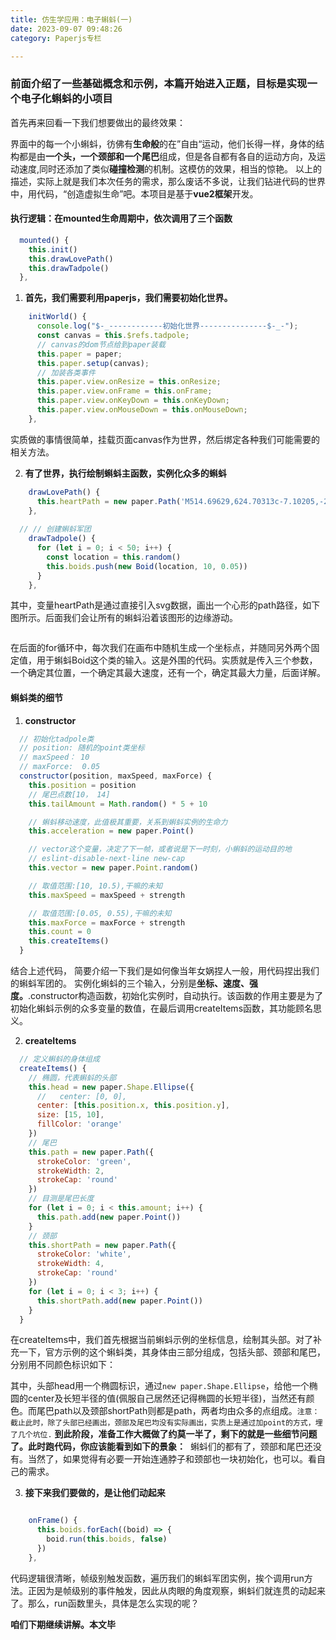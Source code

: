 ```yaml
---
title: 仿生学应用：电子蝌蚪(一)
date: 2023-09-07 09:48:26
category: Paperjs专栏

---
```


### 前面介绍了一些基础概念和示例，本篇开始进入正题，目标是实现一个电子化蝌蚪的小项目

首先再来回看一下我们想要做出的最终效果：
<img src="/img/电子蝌蚪1_1.webp" alt="">

界面中的每一个小蝌蚪，彷佛有**生命般**的在”自由“运动，他们长得一样，身体的结构都是由**一个头，一个颈部和一个尾巴**组成，但是各自都有各自的运动方向，及运动速度,同时还添加了类似**碰撞检测**的机制。这模仿的效果，相当的惊艳。
以上的描述，实际上就是我们本次任务的需求，那么废话不多说，让我们钻进代码的世界中，用代码，“创造虚拟生命”吧。本项目是基于**vue2框架**开发。


#### 执行逻辑：在mounted生命周期中，依次调用了三个函数
```javascript
  mounted() {
    this.init()
    this.drawLovePath()
    this.drawTadpole()
  },
```

1. **首先，我们需要利用paperjs，我们需要初始化世界。**
```javascript
    initWorld() {
      console.log("$-_------------初始化世界---------------$-_-");
      const canvas = this.$refs.tadpole;
      // canvas的dom节点给到paper装载
      this.paper = paper;
      this.paper.setup(canvas);
      // 加装各类事件
      this.paper.view.onResize = this.onResize;
      this.paper.view.onFrame = this.onFrame;
      this.paper.view.onKeyDown = this.onKeyDown;
      this.paper.view.onMouseDown = this.onMouseDown;
    },
```
实质做的事情很简单，挂载页面canvas作为世界，然后绑定各种我们可能需要的相关方法。

2. **有了世界，执行绘制蝌蚪主函数，实例化众多的蝌蚪**
```javascript
    drawLovePath() {
      this.heartPath = new paper.Path('M514.69629,624.70313c-7.10205,-27.02441 -17.2373,-52.39453 -30.40576,-76.10059c-13.17383,-23.70703 -38.65137,-60.52246 -76.44434,-110.45801c-27.71631,-36.64355 -44.78174,-59.89355 -51.19189,-69.74414c-10.5376,-16.02979 -18.15527,-30.74951 -22.84717,-44.14893c-4.69727,-13.39893 -7.04297,-26.97021 -7.04297,-40.71289c0,-25.42432 8.47119,-46.72559 25.42383,-63.90381c16.94775,-17.17871 37.90527,-25.76758 62.87354,-25.76758c25.19287,0 47.06885,8.93262 65.62158,26.79834c13.96826,13.28662 25.30615,33.10059 34.01318,59.4375c7.55859,-25.88037 18.20898,-45.57666 31.95215,-59.09424c19.00879,-18.32178 40.99707,-27.48535 65.96484,-27.48535c24.7373,0 45.69531,8.53564 62.87305,25.5957c17.17871,17.06592 25.76855,37.39551 25.76855,60.98389c0,20.61377 -5.04102,42.08691 -15.11719,64.41895c-10.08203,22.33203 -29.54687,51.59521 -58.40723,87.78271c-37.56738,47.41211 -64.93457,86.35352 -82.11328,116.8125c-13.51758,24.0498 -23.82422,49.24902 -30.9209,75.58594z')
    },
 
  // // 创建蝌蚪军团
    drawTadpole() {
      for (let i = 0; i < 50; i++) {
        const location = this.random()
        this.boids.push(new Boid(location, 10, 0.05))
      }
    },
```
其中，变量heartPath是通过直接引入svg数据，画出一个心形的path路径，如下图所示。后面我们会让所有的蝌蚪沿着该图形的边缘游动。

<img src="/img/电子蝌蚪1_2.webp" alt="">

在后面的for循环中，每次我们在画布中随机生成一个坐标点，并随同另外两个固定值，用于蝌蚪Boid这个类的输入。这是外围的代码。实质就是传入三个参数，一个确定其位置，一个确定其最大速度，还有一个，确定其最大力量，后面详解。

#### 蝌蚪类的细节

1. **constructor**

```javascript
  // 初始化tadpole类
  // position: 随机的point类坐标
  // maxSpeed： 10
  // maxForce:  0.05
  constructor(position, maxSpeed, maxForce) {
    this.position = position
    // 尾巴点数[10， 14]
    this.tailAmount = Math.random() * 5 + 10

    // 蝌蚪移动速度，此值极其重要，关系到蝌蚪实例的生命力
    this.acceleration = new paper.Point()

    // vector这个变量，决定了下一帧，或者说是下一时刻，小蝌蚪的运动目的地
    // eslint-disable-next-line new-cap
    this.vector = new paper.Point.random()

    // 取值范围:[10, 10.5),干嘛的未知
    this.maxSpeed = maxSpeed + strength

    // 取值范围:[0.05, 0.55),干嘛的未知
    this.maxForce = maxForce + strength
    this.count = 0
    this.createItems()
  }
```
结合上述代码， 简要介绍一下我们是如何像当年女娲捏人一般，用代码捏出我们的蝌蚪军团的。
实例化蝌蚪的三个输入，分别是**坐标、速度、强度。**.constructor构造函数，初始化实例时，自动执行。该函数的作用主要是为了初始化蝌蚪示例的众多变量的数值，在最后调用createItems函数，其功能顾名思义。

2. **createItems**
```javascript
  // 定义蝌蚪的身体组成
  createItems() {
    // 椭圆，代表蝌蚪的头部
    this.head = new paper.Shape.Ellipse({
      //   center: [0, 0],
      center: [this.position.x, this.position.y],
      size: [15, 10],
      fillColor: 'orange'
    })
    // 尾巴
    this.path = new paper.Path({
      strokeColor: 'green',
      strokeWidth: 2,
      strokeCap: 'round'
    })
    // 目测是尾巴长度
    for (let i = 0; i < this.amount; i++) {
      this.path.add(new paper.Point())
    }
    // 颈部
    this.shortPath = new paper.Path({
      strokeColor: 'white',
      strokeWidth: 4,
      strokeCap: 'round'
    })
    for (let i = 0; i < 3; i++) {
      this.shortPath.add(new paper.Point())
    }
  }
```
在createItems中，我们首先根据当前蝌蚪示例的坐标信息，绘制其头部。对了补充一下，官方示例的这个蝌蚪类，其身体由三部分组成，包括头部、颈部和尾巴，分别用不同颜色标识如下：
<img src="/img/电子蝌蚪1_3.jpg" alt="">

其中，头部head用一个椭圆标识，通过`new paper.Shape.Ellipse`，给他一个椭圆的center及长短半径的值(佩服自己居然还记得椭圆的长短半径)，当然还有颜色。而尾巴path以及颈部shortPath则都是path，两者均由众多的点组成。`注意：截止此时，除了头部已经画出，颈部及尾巴均没有实际画出，实质上是通过加point的方式，埋了几个坑位.`
**到此阶段，准备工作大概做了约莫一半了，剩下的就是一些细节问题了。此时跑代码，你应该能看到如下的景象：**
<img src="/img/电子蝌蚪1_4.webp" alt="">
蝌蚪们的都有了，颈部和尾巴还没有。当然了，如果觉得有必要一开始连通脖子和颈部也一块初始化，也可以。看自己的需求。

3. **接下来我们要做的，是让他们动起来**
<img src="/img/电子蝌蚪1_5.webp" alt="">

```javascript
    onFrame() {
      this.boids.forEach((boid) => {
        boid.run(this.boids, false)
      })
    },
```
代码逻辑很清晰，帧级别触发函数，遍历我们的蝌蚪军团实例，挨个调用run方法。正因为是帧级别的事件触发，因此从肉眼的角度观察，蝌蚪们就连贯的动起来了。那么，run函数里头，具体是怎么实现的呢？

**咱们下期继续讲解。本文毕**